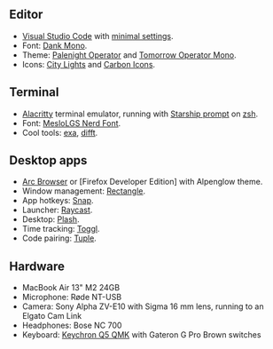 ## Editor

- [Visual Studio Code](https://code.visualstudio.com/) with [minimal settings](https://gist.github.com/danielroe/5ea82608dc680fe6c0179240803437ab).
- Font: [Dank Mono](https://dank.sh/).
- Theme: [Palenight Operator](https://marketplace.visualstudio.com/items?itemName=whizkydee.material-palenight-theme) and [Tomorrow Operator Mono](https://marketplace.visualstudio.com/items?itemName=chiragpat.tomorrow-and-tomorrow-night-operator-mono-theme).
- Icons: [City Lights](https://marketplace.visualstudio.com/items?itemName=Yummygum.city-lights-icon-vsc) and [Carbon Icons](https://github.com/antfu/vscode-icons-carbon).

## Terminal

- [Alacritty](https://alacritty.org/) terminal emulator, running with [Starship prompt](https://starship.rs/) on [zsh](https://www.zsh.org/).
- Font: [MesloLGS Nerd Font](https://www.nerdfonts.com/).
- Cool tools: [exa](https://the.exa.website/), [difft](https://difftastic.wilfred.me.uk/).

## Desktop apps

- [Arc Browser](https://arc.net/) or [Firefox Developer Edition] with Alpenglow theme.
- Window management: [Rectangle](https://rectangleapp.com/).
- App hotkeys: [Snap](https://apps.apple.com/us/app/snap/id418073146?mt=12).
- Launcher: [Raycast](https://www.raycast.com/).
- Desktop: [Plash](https://sindresorhus.com/plash).
- Time tracking: [Toggl](https://toggl.com/).
- Code pairing: [Tuple](https://tuple.app).

## Hardware

- MacBook Air 13" M2 24GB
- Microphone: Røde NT-USB
- Camera: Sony Alpha ZV-E10 with Sigma 16 mm lens, running to an Elgato Cam Link
- Headphones: Bose NC 700
- Keyboard: [Keychron Q5 QMK](https://www.keychron.com/products/keychron-q5-qmk-custom-mechanical-keyboard) with Gateron G Pro Brown switches
